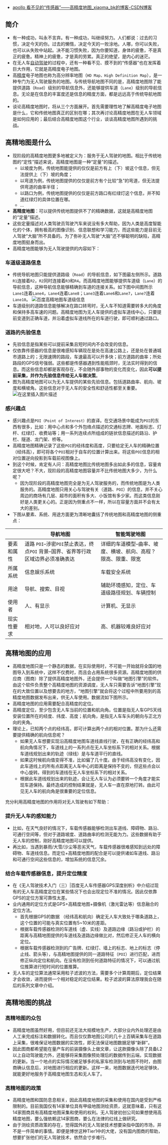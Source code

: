 - [apollo 看不见的“传感器”——高精度地图_xiaoma_bk的博客-CSDN博客](https://blog.csdn.net/xiaoma_bk/article/details/122616422)

## 简介

- 有一种成功，叫永不言弃。有一种成功，叫继续努力。人们都说：过去的习惯，决定今天的你。过去的懒惰，决定今天的一败涂地。人哪，你可以失败，也可以从失败中站起。决不能习惯失败，因为你要知道，身体的疲惫，不是真正的疲惫。精神上的疲惫，才是真的劳累。真正的绝望，是内心的迷茫。
- 在无人车[自动驾驶](https://so.csdn.net/so/search?q=自动驾驶&spm=1001.2101.3001.7020)的过程中，还有一种看不见、摸不到的“传感器”也在发挥着巨大作用，它就是高精度电子地图。
- 高[精度](https://so.csdn.net/so/search?q=精度&spm=1001.2101.3001.7020)电子地图也称为高分辨率地图（`HD Map，High Definition Map`），是一种专门为无人驾驶服务的地图。与传统导航地图不同的是，高精度地图除了能提供道路（`Road`）级别的导航信息外，还能够提供车道（`Lane`）级别的导航信息。无论是在信息的丰富度还是信息的精度方面，都是远远高于传统导航地图的。
- 谈论高精度地图时，将从三个方面展开。首先需要理性地了解高精度电子地图是什么，它和传统地图真正的区别在哪；其次再讨论高精度地图在无人车领域是如何应用的；最后结合高精度地图这个行业，谈谈高精度地图所遇到的挑战。

## 高精地图是什么

- 现阶段的高精度地图更多地被定义为：服务于无人驾驶的地图。相比于传统地图的“定性”描述来说，高精度地图是一种“定量”的描述。
  - 以坡度为例，传统地图能提供的仅仅是前方有上（下）坡这个信息，但无法提供上（下）坡的角度；
  - 以弯道为例，传统地图提供的仅仅是前方有个比较“急”的弯道，但无法提供弯道的曲率半径；
  - 以路口为例，传统地图提供的仅仅是前方路口有红绿灯这个信息，并不知道红绿灯的具体位置在哪。
  - …
- **高精度地图**：可以提供传统地图提供不了的精确数据，这就是高精度地图的“定量”描述。
- 这些定量描述对人类驾驶员驾驶汽车来说没有多大帮助，因为人类是高度智能化的个体，拥有极高的图像识别、信息联想和学习能力，而这些能力是目前无人驾驶“大脑”所不具备的。为了弥补无人驾驶“大脑”还不够聪明的缺陷，高精度地图挺身而出。
- 高精度地图能够为无人驾驶提供的内容如下：

### 车道级道路信息

- 传统导航地图只能提供道路级（`Road`）的导航信息，如下图最左侧所示。道路`R1`连接着`R2`，`R2`同时连接着`R3`和`R4`。而高精度地图能够提供车道级（`Lane`）的导航信息，这种导航信息能够精确到车道的连接关系。如下图中间图所示`Lane1`连着`Lane4`，`Lane4`连着`Lane8`；`Lane3`连着`Lane6`和`Lane7`，`Lane7`连着`Lane10`。
  ![百度高精地图车道级信息](https://img-blog.csdnimg.cn/aed27de773564193a33273825f69d325.png?x-oss-process=image/watermark,type_d3F5LXplbmhlaQ,shadow_50,text_Q1NETiBAeGlhb21hX2Jr,size_20,color_FFFFFF,t_70,g_se,x_16#pic_center)
- 车道级别的道路信息能够解决在路口转弯时，无人车不知道需要转多大的角度和保持多高车速的问题。高精度地图为无人车提供的虚拟车道线中心，只要提前变道到正确车道，并沿着虚拟车道线所在的车道行驶，即可顺利通过路口。

### 道路的先验信息

- 先验信息是指某些可以提前采集且短时间内不会改变的信息。
- 仅依靠传感器的信息是很难感知车辆现在是处在高速公路上，还是处在普通城市道路上的；无限速牌的路段，车速最高可以开多快；前方道路的曲率；所处路段的GPS信号强弱。这些都是传感器遇到性能瓶颈时，无法实时得到的信息。而这些信息却都是客观存在，不会随外部事物的变化而变化，因此**可以提前采集，并作为先验信息传给无人车做决策**。
- 图为高精度地图可以为无人车提供的某些先验信息。包括道路曲率、航向、坡度和横坡角。这些信息对于无人车的安全性和舒适性都至关重要。
  ![在这里插入图片描述](https://img-blog.csdnimg.cn/07c01e42da2b4f7eb6c2c744f8c73657.png?x-oss-process=image/watermark,type_d3F5LXplbmhlaQ,shadow_50,text_Q1NETiBAeGlhb21hX2Jr,size_20,color_FFFFFF,t_70,g_se,x_16#pic_center)

### 感兴趣点

- 感兴趣点是`POI（Point of Interest）`的直译。在交通场景中能成为`POI`的东西有很多，比如：用中心点和多个外包络点描述的交通标志牌、地面标志、灯杆、红绿灯、收费站等；用一系列连续点所组成的链状信息描述的路沿、护栏、隧道、龙门架、桥等。
- 高精度地图精确记录了这些`POI`的经纬度和高度，只要给定无人车的精确位置（经纬高），即可将各个`POI`相对于自车的位置计算出来。将这些`POI`信息的相对位置逆向投影到车载前视图像上。
- 到这个时候，肯定有人问：高精度地图比传统地图多出如此多的信息，容量肯定很大吧？不大，现阶段的高精度地图容量并不比传统地图大多少，为什么呢？
  - 因为现阶段的高精度地图完全是为无人驾驶服务的，而传统地图是为人类服务的。高精度地图只用关心与驾驶有关（道路、`POI`）的信息，并不关心周边的商场有几层、超市的面积有多大、小饭馆有多少家。而这类信息刚好是人类更关心的。正是因为侧重点不一样，所以在容量方面并不会有太大的差别。
- 下图从要素、系统、用途方面更为清晰地囊括了传统地图和高精度地图的侧重点：

|            | 导航地图                                                     | 智能驾驶地图                                                 |
| ---------- | ------------------------------------------------------------ | ------------------------------------------------------------ |
| 要素和属性 | 道路 `POI`–涉密`POI`禁止表达，终点`POI` 背景–国界、省界等行政区域边界必须准确表达 | 详细的车道模型–曲率、坡度、横坡、航向、高程？限高、限重、限宽 |
| 所属系统   | 信息娱乐系统                                                 | 车载安全系统                                                 |
| 用途       | 导航、搜索、目视                                             | 辅助环境感知，定位、车道级路径规划、车辆控制                 |
| 使用者     | 人、有显示                                                   | 计算机、无显示                                               |
| 现实性要求 | 相对地，人可以良好应对                                       | 高、机器较难良好应对                                         |

## 高精地图的应用

- 高精度地图只是一个静态的数据，在实际使用时，不可能一开始就将全国的地图导入到系统中，这样不仅费时，而且会占用系统很多资源。高精度地图的供应商（图商）除了提供高精度地图外，还会提供一个叫做“地图引擎”的软件。由这个软件负责整个高精度地图的资源调度，无人车只需要告诉“地图引擎”现在的大致位置以及想要去的地方，“地图引擎”就会将这个过程中所要用到的高精度地图数据发布出来，供无人车使用。数据流如下图所示。
- 高精度地图的应用需要配合高精度的定位。
- 高精度定位，至少包含无人车当前的位置和航向角。位置是指无人车GPS天线安装位置所在的经度、纬度、高度；航向角，是指无人车车头的朝向与正北方向的夹角。
- 理论上，已知两个点的经纬高，即可计算出两个点的相对位置。那为什么还需要提供精确的航向信息呢？
  - 如果无人车想要实现沿高精度地图车道线直线行驶，在有正确的经纬高和航向角情况下，车道线上的一系列点在无人车坐标系下的相对关系。根据车道线规划出来的轨迹（绿线）是与车道平行的直线。
  - 如果这时候航向值变得不准，比如偏了几十度。由于经纬高没有变化，因此车道线上的所有点距离无人车中心的距离是保持不变的，但这些点会以中心旋转。得到的车道线在无人车坐标系下的相对关系。
  - 根据此车道线规划出来的轨迹，会让无人车认为必须要转一个角度才能实现车道保持。最终造成的控制结果就是，无人车一直在原地打转。由此可见无人车的航向角是很重要的定位信息。

充分利用高精度地图的作用将对无人驾驶有如下帮助：

### 提升无人车的感知能力

- 比如，在天气良好的情况下，车载传感器能够检测出车道线、障碍物、路沿、可通行空间等，但对于道路坡度、道路曲率的检测无能为力。这些数据有助于无人车的控制，刚好高精度地图可以提供。
- 再比如，当遇到暴雨/大雪/沙尘等恶劣天气，车载传感器很难感知到远处的障碍物、车道线信息。而定位+高精度地图的配合是可以提供诸如车道线、路沿和可通行空间这些信息的，增加系统的信息冗余。

### 结合车载传感器信息，提升定位精度

- 在《无人驾驶技术入门（三）|百度无人车传感器GPS深度剖析》中介绍过现有的无人车高精度定位在某些情况下也会出现定位不准的情况。因此仅依靠GPS的定位方案可靠性太差。
- 业内通用的定位方式是GPS+高精度地图+摄像机（激光雷达等）信息融合的定位方法。
  - 首先根据GPS的数据 （经纬高和航向）确定无人车大致处于哪条道路上，这个位置的可能与真实位置有5~10米的差距。
  - 根据车载传感器检测的车道线（虚、实线）及道路边缘（路沿或护栏）的距离与高精地图提供的车道线及道路边缘做比对，然后修正无人车的横向定位。
  - 根据车载传感器检测到的广告牌、红绿灯、墙上的标志、地上的标志（停止线、箭头等），与高精地图提供的同一道路特征（`POI`）进行匹配，进而修正纵向定位和航向。在没有检测到任何道路特征的情况下，可以通过航位推算进行短时间的位置推算。
- 无人车的定位算法通常采用粒子滤波的方法，需要多个计算周期后，定位结果才会收敛，进而提供一个相对稳定的定位结果。粒子滤波的算法原理我会在随后的系列文章中介绍。

## 高精地图的挑战

### 高精地图的众包

- 高精度地图虽然好用，但目前还无法大规模地生产，大部分业内外处理还是由人工来完成标注和数据转化。而且仅仅靠地图公司的几十上百辆采集车在道路上采集，很难保证地图数据的实效性，即无法保证地图数据足够“新鲜”。
- 因此图商都希望能在量产车的前装摄像头上做文章，让这款摄像头除了具备L2以上自动驾驶能力外，还能够将采集图像预处理后的数据传到云端，实现数据的更新。当一个地点的实际情况被足够多的私家车检测到与地图不符时，由图商确认信息后，对地图进行相应的更新。这样一来，地图数据迭代地足够快，就能更好地服务于高精度地图生态和无人车了。

### 高精地图的政策

- 高精度地图和国防息息相关，因此高精度地图的采集和使用在国内是受到严格限制的。目前我国仅有14家单位具有甲级地图测绘资质，这就意味着，只有这14家图商具有高精度地图采集和使用的权利。无人驾驶初创公司如果想使用高精度地图，要么强依赖这14家图商，要么在法律的红线上做研究。
- 由于测绘资质政策的存在，觉得国外的无人驾驶技术想要染指中国的市场，并不是一件简单的事情。即便是博世这种Tier1中的大佬，没有国内图商的帮助，想要扩张他们的无人驾驶技术，依然会寸步难行。
